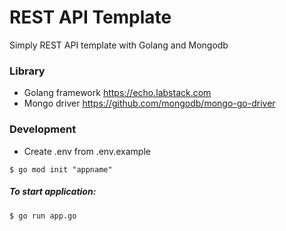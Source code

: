 # REST API Template
Simply REST API template with Golang and Mongodb

### Library
- Golang framework https://echo.labstack.com
- Mongo driver https://github.com/mongodb/mongo-go-driver

### Development

- Create .env from .env.example

```
$ go mod init "appname"
```

##### To start application:
```
$ go run app.go
```
